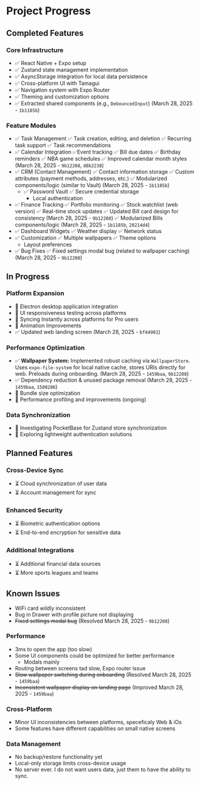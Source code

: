 # Project Progress

## Completed Features

### Core Infrastructure
- ✅ React Native + Expo setup
- ✅ Zustand state management implementation
- ✅ AsyncStorage integration for local data persistence
- ✅ Cross-platform UI with Tamagui
- ✅ Navigation system with Expo Router
- ✅ Theming and customization options
- ✅ Extracted shared components (e.g., `DebouncedInput`) (March 28, 2025 - `1b1185b`)

### Feature Modules
- ✅ Task Management
    ✅ Task creation, editing, and deletion
    ✅ Recurring task support
    ✅ Task recommendations
- ✅ Calendar Integration
    ✅Event tracking
    ✅ Bill due dates
    ✅ Birthday reminders
    ✅ NBA game schedules
    ✅ Improved calendar month styles (March 28, 2025 - `9b12208`, `d8b2238`)
- ✅ CRM (Contact Management)
    ✅ Contact information storage
    ✅ Custom attributes (payment methods, addresses, etc.)
    ✅ Modularized components/logic (similar to Vault) (March 28, 2025 - `1b1185b`)
  - ✅ Password Vault
    ✅ Secure credential storage
    - Local authentication
- ✅ Finance Tracking
    ✅ Portfolio monitoring
    ✅ Stock watchlist (web version)
    ✅ Real-time stock updates
    ✅ Updated Bill card design for consistency (March 28, 2025 - `9b12208`)
    ✅ Modularized Bills components/logic (March 28, 2025 - `1b1185b`, `20214d4`)
- ✅ Dashboard Widgets
    ✅ Weather display
    ✅ Network status
- ✅ Customization
    ✅ Multiple wallpapers
    ✅ Theme options
  - Layout preferences
- ✅ Bug Fixes
  ✅ Fixed settings modal bug (related to wallpaper caching) (March 28, 2025 - `9b12208`)

## In Progress

### Platform Expansion
- 🔄 Electron desktop application integration
- 🔄 UI responsiveness testing across platforms
- 🔄 Syncing Instantly across platforms for Pro users
- 🔄 Animation Improvements
- ✅ Updated web landing screen (March 28, 2025 - `bf44901`)

### Performance Optimization
- ✅ **Wallpaper System:** Implemented robust caching via `WallpaperStore`. Uses `expo-file-system` for local native cache, stores URIs directly for web. Preloads during onboarding. (March 28, 2025 - `1459baa`, `9b12208`)
- ✅ Dependency reduction & unused package removal (March 28, 2025 - `1459baa`, `1508286`)
- 🔄 Bundle size optimization
- 🔄 Performance profiling and improvements (ongoing)

### Data Synchronization
- 🔄 Investigating PocketBase for Zustand store synchronization
- 🔄 Exploring lightweight authentication solutions

## Planned Features

### Cross-Device Sync
- ⏳ Cloud synchronization of user data
- ⏳ Account management for sync

### Enhanced Security
- ⏳ Biometric authentication options
- ⏳ End-to-end encryption for sensitive data

### Additional Integrations
- ⏳ Additional financial data sources
- ⏳ More sports leagues and teams


## Known Issues
- WiFi card wildly inconsistent
- Bug in Drawer with profile picture not displaying
- ~~Fixed settings modal bug~~ (Resolved March 28, 2025 - `9b12208`)

### Performance
- 3ms to open the app (too slow)
- Some UI components could be optimized for better performance
  - Modals mainly
- Routing between screens tad slow, Expo router issue
- ~~Slow wallpaper switching during onboarding~~ (Resolved March 28, 2025 - `1459baa`)
- ~~Inconsistent wallpaper display on landing page~~ (Improved March 28, 2025 - `1459baa`)

### Cross-Platform
- Minor UI inconsistencies between platforms, speceficaly Web & iOs
- Some features have different capabilities on small native screens

### Data Management
- No backup/restore functionality yet
- Local-only storage limits cross-device usage
- No server ever. I do not want users data, just them to have the ability to sync.

